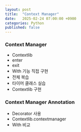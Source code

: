 ```yaml
---
layout: post
title:  "Context Manager"
date:   2025-02-24 07:00:00 +0900
categories: Python
published: false
---
```


### Context Manager
- Contextlib
- enter
- exit
- With 기능 직접 구현
- 전체 복습
- 타이머 클래스 실습
- Contextlib 구현

### Context Manager Annotation
- Decorator 사용
- Contextlib.contextmanager
- With 비교